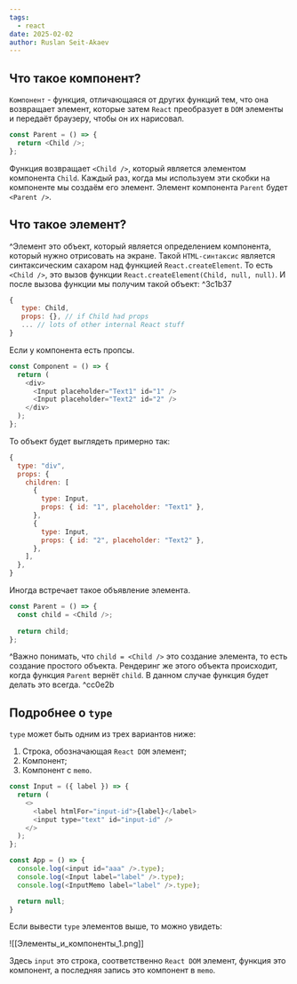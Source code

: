 ```yaml
---
tags:
  - react
date: 2025-02-02
author: Ruslan Seit-Akaev
---
```

## Что такое компонент?

`Компонент` - функция, отличающаяся от других функций тем, что она возвращает элемент, которые затем `React` преобразует в `DOM` элементы и передаёт браузеру, чтобы он их нарисовал.

```js
const Parent = () => {
  return <Child />;
};
```

Функция возвращает `<Child />`, который является элементом компонента `Child`. Каждый раз, когда мы используем эти скобки на компоненте мы создаём его элемент. Элемент компонента `Parent` будет `<Parent />`.

## Что такое элемент?

^Элемент это объект, который является определением компонента, который нужно отрисовать на экране. Такой `HTML-синтаксис` является синтаксическим сахаром над функцией `React.createElement`. То есть `<Child />`, это вызов функции `React.createElement(Child, null, null)`. И после вызова функции мы получим такой объект: ^3c1b37

```js
{
   type: Child,
   props: {}, // if Child had props
   ... // lots of other internal React stuff
}
```

Если у компонента есть пропсы.

```js
const Component = () => {
  return (
    <div>
      <Input placeholder="Text1" id="1" />
      <Input placeholder="Text2" id="2" />
    </div>
  );
};

```

То объект будет выглядеть примерно так:

```js
{
  type: "div",
  props: {
    children: [
      {
        type: Input,
        props: { id: "1", placeholder: "Text1" },
      },
      {
        type: Input,
        props: { id: "2", placeholder: "Text2" },
      },
    ],
  },
}
```

Иногда встречает такое объявление элемента.

```js
const Parent = () => {
  const child = <Child />;
  
  return child;
};
```

^Важно понимать, что `child = <Child />` это создание элемента, то есть создание простого объекта. Рендеринг же этого объекта происходит, когда функция `Parent` вернёт `child`. В данном случае функция будет делать это всегда. ^cc0e2b

## Подробнее о `type`

`type` может быть одним из трех вариантов ниже:

1. Строка, обозначающая `React DOM` элемент;
2. Компонент;
3. Компонент с `memo`.

```js
const Input = ({ label }) => {
  return (
    <>
      <label htmlFor="input-id">{label}</label>
      <input type="text" id="input-id" />
    </>
  );
};

const App = () => {
  console.log(<input id="aaa" />.type);
  console.log(<Input label="label" />.type);
  console.log(<InputMemo label="label" />.type);

  return null;
}
```

Если вывести `type` элементов выше, то можно увидеть:

![[Элементы_и_компоненты_1.png]]

Здесь `input` это строка, соответственно `React DOM` элемент, функция это компонент, а последняя запись это компонент в `memo`.



